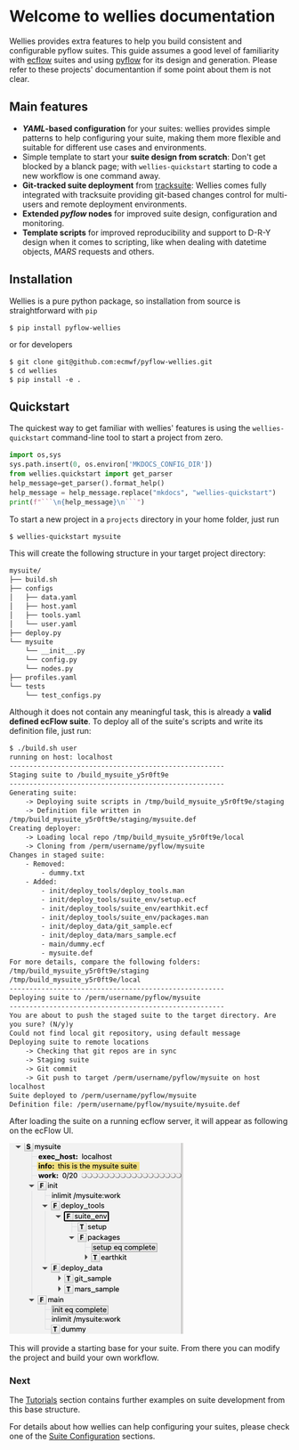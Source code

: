 # Welcome to wellies documentation

Wellies provides extra features to help you build consistent and configurable
pyflow suites. This guide assumes a good level of familiarity with
[ecflow](https://ecflow.readthedocs.io) suites and using [pyflow](http://pyflow-workflow-generator.readthedocs.io) for its design and generation.
Please refer to these projects' documentantion if some point about  them is not clear.

## Main features

- ***YAML*-based configuration** for your suites: wellies provides simple
patterns to help configuring your suite, making them more flexible and suitable for
different use cases and environments.
- Simple template to start your **suite design from scratch**: Don't get blocked
by a blanck page; with `wellies-quickstart` starting to code a new workflow is
one command away.
- **Git-tracked suite deployment** from [tracksuite](https://github.com/ecmwf/tracksuite): Wellies comes fully integrated with tracksuite providing git-based
changes control for multi-users and remote deployment environments.
- **Extended *pyflow* nodes** for improved suite design, configuration and monitoring.
- **Template scripts** for improved reproducibility and support to D-R-Y design when it comes to scripting, like when dealing with datetime objects, *MARS* requests and others.

## Installation

Wellies is a pure python package, so installation from source is straightforward
with `pip`

```console
$ pip install pyflow-wellies
```

or for developers
```console
$ git clone git@github.com:ecmwf/pyflow-wellies.git
$ cd wellies
$ pip install -e .
```

## Quickstart

The quickest way to get familiar with wellies' features is using the
`wellies-quickstart` command-line tool to start a project from zero.

```python exec="true" id="quickstart-help"
import os,sys
sys.path.insert(0, os.environ['MKDOCS_CONFIG_DIR'])
from wellies.quickstart import get_parser
help_message=get_parser().format_help()
help_message = help_message.replace("mkdocs", "wellies-quickstart")
print(f"```\n{help_message}\n```")
```

To start a new project in a `projects` directory in your home folder, just run

```console
$ wellies-quickstart mysuite
```

This will create the following structure in your target project directory:

```tree
mysuite/
├── build.sh
├── configs
│   ├── data.yaml
│   ├── host.yaml
│   ├── tools.yaml
│   └── user.yaml
├── deploy.py
└── mysuite
    └── __init__.py
    └── config.py
    └── nodes.py
├── profiles.yaml
└── tests
    └── test_configs.py
```

Although it does not contain any meaningful task, this is already a **valid
defined ecFlow suite**. To deploy all of the suite's scripts and write its definition file, just run:

```console
$ ./build.sh user
running on host: localhost
------------------------------------------------------
Staging suite to /build_mysuite_y5r0ft9e
------------------------------------------------------
Generating suite:
    -> Deploying suite scripts in /tmp/build_mysuite_y5r0ft9e/staging
    -> Definition file written in /tmp/build_mysuite_y5r0ft9e/staging/mysuite.def
Creating deployer:
    -> Loading local repo /tmp/build_mysuite_y5r0ft9e/local
    -> Cloning from /perm/username/pyflow/mysuite
Changes in staged suite:
    - Removed:
        - dummy.txt
    - Added:
        - init/deploy_tools/deploy_tools.man
        - init/deploy_tools/suite_env/setup.ecf
        - init/deploy_tools/suite_env/earthkit.ecf
        - init/deploy_tools/suite_env/packages.man
        - init/deploy_data/git_sample.ecf
        - init/deploy_data/mars_sample.ecf
        - main/dummy.ecf
        - mysuite.def
For more details, compare the following folders:
/tmp/build_mysuite_y5r0ft9e/staging
/tmp/build_mysuite_y5r0ft9e/local
------------------------------------------------------
Deploying suite to /perm/username/pyflow/mysuite
------------------------------------------------------
You are about to push the staged suite to the target directory. Are you sure? (N/y)y
Could not find local git repository, using default message
Deploying suite to remote locations
    -> Checking that git repos are in sync
    -> Staging suite
    -> Git commit
    -> Git push to target /perm/username/pyflow/mysuite on host localhost
Suite deployed to /perm/username/pyflow/mysuite
Definition file: /perm/username/pyflow/mysuite/mysuite.def
```

After loading the suite on a running ecflow server, it will appear as following on the ecFlow UI.

![Template suite](img/mysuite.png)

This will provide a starting base for your suite. From there you can modify the
project and build your own workflow.

### Next

The [Tutorials](quickstart_guide.md) section contains further examples on suite
development from this base structure.

For details about how wellies can help configuring your suites, please check one of the [Suite Configuration](configurations.md) sections.
